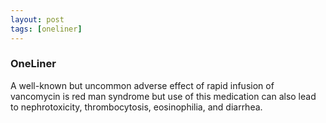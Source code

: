 ```yaml
---
layout: post
tags: [oneliner]
---
```



### OneLiner

A well-known but uncommon adverse effect of rapid infusion of vancomycin is red man syndrome but use of this medication can also lead to nephrotoxicity, thrombocytosis, eosinophilia, and diarrhea.
